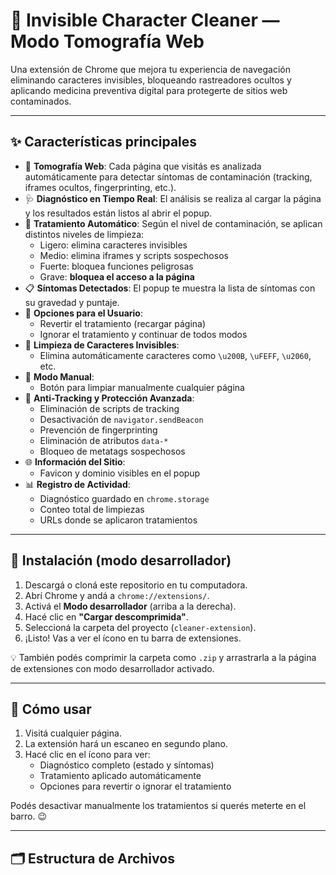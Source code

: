 # 🧠 Invisible Character Cleaner — Modo Tomografía Web

Una extensión de Chrome que mejora tu experiencia de navegación eliminando caracteres invisibles, bloqueando rastreadores ocultos y aplicando medicina preventiva digital para protegerte de sitios web contaminados.

---

## ✨ Características principales

- 🔬 **Tomografía Web**: Cada página que visitás es analizada automáticamente para detectar síntomas de contaminación (tracking, iframes ocultos, fingerprinting, etc.).
- 🩺 **Diagnóstico en Tiempo Real**: El análisis se realiza al cargar la página y los resultados están listos al abrir el popup.
- 💉 **Tratamiento Automático**: Según el nivel de contaminación, se aplican distintos niveles de limpieza:
  - Ligero: elimina caracteres invisibles
  - Medio: elimina iframes y scripts sospechosos
  - Fuerte: bloquea funciones peligrosas
  - Grave: **bloquea el acceso a la página**
- 📋 **Síntomas Detectados**: El popup te muestra la lista de síntomas con su gravedad y puntaje.
- 🔄 **Opciones para el Usuario**:
  - Revertir el tratamiento (recargar página)
  - Ignorar el tratamiento y continuar de todos modos
- 🧽 **Limpieza de Caracteres Invisibles**:
  - Elimina automáticamente caracteres como `\u200B`, `\uFEFF`, `\u2060`, etc.
- 🧼 **Modo Manual**:
  - Botón para limpiar manualmente cualquier página
- 🔐 **Anti-Tracking y Protección Avanzada**:
  - Eliminación de scripts de tracking
  - Desactivación de `navigator.sendBeacon`
  - Prevención de fingerprinting
  - Eliminación de atributos `data-*`
  - Bloqueo de metatags sospechosos
- 🌐 **Información del Sitio**:
  - Favicon y dominio visibles en el popup
- 📊 **Registro de Actividad**:
  - Diagnóstico guardado en `chrome.storage`
  - Conteo total de limpiezas
  - URLs donde se aplicaron tratamientos

---

## 🧩 Instalación (modo desarrollador)

1. Descargá o cloná este repositorio en tu computadora.
2. Abrí Chrome y andá a `chrome://extensions/`.
3. Activá el **Modo desarrollador** (arriba a la derecha).
4. Hacé clic en **"Cargar descomprimida"**.
5. Seleccioná la carpeta del proyecto (`cleaner-extension`).
6. ¡Listo! Vas a ver el ícono en tu barra de extensiones.

💡 También podés comprimir la carpeta como `.zip` y arrastrarla a la página de extensiones con modo desarrollador activado.

---

## 🚀 Cómo usar

1. Visitá cualquier página.
2. La extensión hará un escaneo en segundo plano.
3. Hacé clic en el ícono para ver:
   - Diagnóstico completo (estado y síntomas)
   - Tratamiento aplicado automáticamente
   - Opciones para revertir o ignorar el tratamiento

Podés desactivar manualmente los tratamientos si querés meterte en el barro. 😉

---

## 🗂️ Estructura de Archivos

